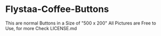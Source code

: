 # Flystaa-Coffee-Buttons
This are normal Buttons in a Size of "500 x 200"
All Pictures are Free to Use, for more Check LICENSE.md
